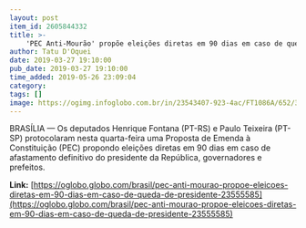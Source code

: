 ```yaml
---
layout: post
item_id: 2605844332
title: >-
    'PEC Anti-Mourão' propõe eleições diretas em 90 dias em caso de queda de presidente
author: Tatu D'Oquei
date: 2019-03-27 19:10:00
pub_date: 2019-03-27 19:10:00
time_added: 2019-05-26 23:09:04
category: 
tags: []
image: https://ogimg.infoglobo.com.br/in/23543407-923-4ac/FT1086A/652/32501655177_ae4fdfcf63_o-1.jpg
---
```


BRASÍLIA — Os deputados Henrique Fontana (PT-RS) e Paulo Teixeira (PT-SP) protocolaram nesta quarta-feira uma Proposta de Emenda à Constituição (PEC) propondo eleições diretas em 90 dias em caso de afastamento definitivo do presidente da República, governadores e prefeitos.

**Link:** [https://oglobo.globo.com/brasil/pec-anti-mourao-propoe-eleicoes-diretas-em-90-dias-em-caso-de-queda-de-presidente-23555585](https://oglobo.globo.com/brasil/pec-anti-mourao-propoe-eleicoes-diretas-em-90-dias-em-caso-de-queda-de-presidente-23555585)

